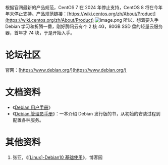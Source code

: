 根据官网最新的产品规范，CentOS 7 在 2024 年停止支持，CentOS 8 将在今年年末停止支持。产品规范链接：[https://wiki.centos.org/zh/About/Product](https://wiki.centos.org/zh/About/Product)
![image.png](https://shub-1251708715.cos.ap-guangzhou.myqcloud.com/elog-cookbook-img/Fn5oaKELIUKI21mN4tRN_P5bydtI.png)
所以，想着要入手 Debian 学习和折腾一番，刚好腾讯云有个 2 核 4G，80GB SSD 盘的轻量云服务器，首年才 74 块，于是开始入手。

# 论坛社区

官网：[https://www.debian.org/](https://www.debian.org/)

# 文档资料

- 《[Debian 用户手册](https://www.debian.org/doc/user-manuals.zh-cn.html)》
- 《[Debian 管理员手册](https://debian-handbook.info/browse/zh-CN/stable/)》：一本介绍 Debian 发行版的书，从初始的安装过程到配置各种服务。

# 其他资料

1. 张亚，《[[Linux]-Debian10 基础使用](https://www.cnblogs.com/alaska/p/14141992.html)》，博客园
